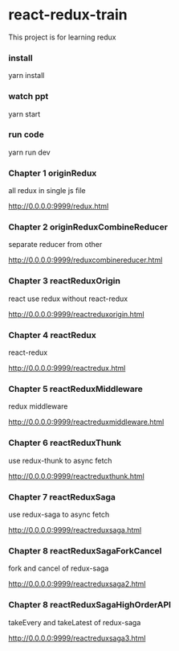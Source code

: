 # react-redux-train

This project is for learning redux

### install

yarn install 

### watch ppt

yarn start  

### run code

yarn run dev

### Chapter 1 originRedux

all redux in single js file
 
http://0.0.0.0:9999/redux.html

### Chapter 2 originReduxCombineReducer

separate reducer from other
 
http://0.0.0.0:9999/reduxcombinereducer.html

### Chapter 3 reactReduxOrigin

react use redux without react-redux
 
http://0.0.0.0:9999/reactreduxorigin.html

### Chapter 4 reactRedux

react-redux
 
http://0.0.0.0:9999/reactredux.html

### Chapter 5 reactReduxMiddleware

redux middleware
 
http://0.0.0.0:9999/reactreduxmiddleware.html

### Chapter 6 reactReduxThunk

use redux-thunk to async fetch
 
http://0.0.0.0:9999/reactreduxthunk.html

### Chapter 7 reactReduxSaga

use redux-saga to async fetch
 
http://0.0.0.0:9999/reactreduxsaga.html

### Chapter 8 reactReduxSagaForkCancel

fork and cancel of redux-saga
 
http://0.0.0.0:9999/reactreduxsaga2.html

### Chapter 8 reactReduxSagaHighOrderAPI

takeEvery and takeLatest of redux-saga
 
http://0.0.0.0:9999/reactreduxsaga3.html
